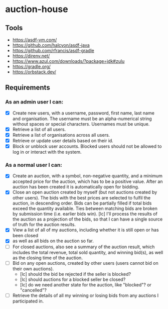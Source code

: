 # auction-house

## Tools

- https://asdf-vm.com/
- https://github.com/halcyon/asdf-java
- https://github.com/rfrancis/asdf-gradle
- https://direnv.net/
- https://www.azul.com/downloads/?package=jdk#zulu
- https://gradle.org/
- https://orbstack.dev/

## Requirements

### As an admin user I can:

- [x] Create new users, with a username, password, first name, last name and organisation. The username must be an alpha-numerical string without spaces or special characters. Usernames must be unique.
- [x] Retrieve a list of all users.
- [x] Retrieve a list of organisations across all users.
- [x] Retrieve or update user details based on their id.
- [x] Block or unblock user accounts. Blocked users should not be allowed to log in or interact with the system.

### As a normal user I can:

- [x] Create an auction, with a symbol, non-negative quantity, and a minimum accepted price for the auction, which has to be a positive value. After an auction has been created it is automatically open for bidding.
- [x] Close an open auction created by myself (but not auctions created by other users). The bids with the best prices are selected to fulfil the auction, in descending order. Bids can be partially filled if total bids exceed the quantity available. Ties between matching bids are broken by submission time (i.e. earlier bids win). [lc] I'll process the results of the auction as a projection of the bids, so that I can have a single source of truth for the auction results.
- [x] View a list of all of my auctions, including whether it is still open or has been closed
- [x] as well as all bids on the auction so far.
- [ ] For closed auctions, also see a summary of the auction result, which includes the total revenue, total sold quantity, and winning bid(s), as well as the closing time of the auction.
- [ ] Bid on any open auctions, created by other users (users cannot bid on their own auctions).
  - [lc] should the bid be rejected if the seller is blocked?
  - [lc] should auctions for a blocked seller be closed?
  - [lc] do we need another state for the auction, like "blocked"? or "cancelled"?
- [ ] Retrieve the details of all my winning or losing bids from any auctions I participated in.
